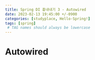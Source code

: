 ```yaml
---
title: Spring DI 흉내내기 3 - Autowired
date: 2023-02-13 19:45:00 +/-0900
categories: [studyplace, Hello-Spring!]
tags: [spring]    
 # TAG names should always be lowercase
---
```


# Autowired